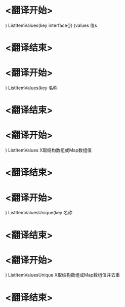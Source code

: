 
# <翻译开始>
) ListItemValues(key interface{}) (values
值s
# <翻译结束>

# <翻译开始>
) ListItemValues(key
名称
# <翻译结束>

# <翻译开始>
) ListItemValues
X取结构数组或Map数组值
# <翻译结束>

# <翻译开始>
) ListItemValuesUnique(key
名称
# <翻译结束>

# <翻译开始>
) ListItemValuesUnique
X取结构数组或Map数组值并去重
# <翻译结束>
